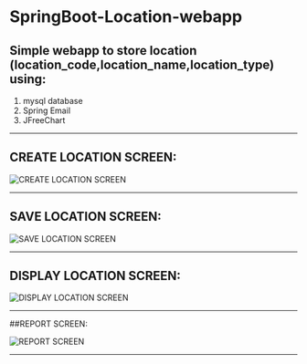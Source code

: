 # SpringBoot-Location-webapp
## Simple webapp to store location (location_code,location_name,location_type) using:
1. mysql database
2. Spring Email
3. JFreeChart

---

## CREATE LOCATION SCREEN:
![CREATE LOCATION SCREEN]( https://github.com/pavan6026/SpringBoot-Location-webapp/blob/main/pictures/createLocation.PNG "CREATE LOCATION SCREEN")

---

## SAVE LOCATION SCREEN:

![SAVE LOCATION SCREEN](https://github.com/pavan6026/SpringBoot-Location-webapp/blob/main/pictures/saveSuccessful.PNG "SAVE LOCATION SCREEN")

---

## DISPLAY LOCATION SCREEN:

![DISPLAY LOCATION SCREEN](https://github.com/pavan6026/SpringBoot-Location-webapp/blob/main/pictures/DisplayLocation.PNG "DISPLAY LOCATION SCREEN")

---

##REPORT SCREEN:

![REPORT SCREEN](https://github.com/pavan6026/SpringBoot-Location-webapp/blob/main/pictures/viewReport.PNG "REPORT SCREEN")

---

